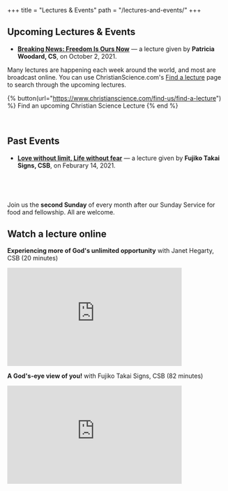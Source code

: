 +++
title = "Lectures & Events"
path = "/lectures-and-events/"
+++

<div class="content-and-sidebar">

<section>

# Upcoming Lectures & Events

* [**Breaking News: Freedom Is Ours
Now**](/lectures-and-events/breaking-news-freedom-is-ours-now-2021/) —
a lecture given by **Patricia Woodard, CS**, on October 2, 2021.

Many lectures are happening each week around the world, and most are broadcast
online. You can use ChristianScience.com's
<a href="https://www.christianscience.com/find-us/find-a-lecture" rel="external">Find a lecture</a>
page to search through the upcoming lectures.

{% button(url="https://www.christianscience.com/find-us/find-a-lecture") %}
Find an upcoming Christian Science Lecture
{% end %}

<br>

# Past Events

* [**Love without limit, Life without
fear**](/lectures-and-events/love-without-limit-life-without-fear-2021/) —
a lecture given by **Fujiko Takai Signs, CSB**, on Feburary 14, 2021.

<aside class="carousel" style="margin-top: 3em">
  <img alt="" data-lazy="/media/fellowship.jpg">
  <img alt="" data-lazy="/media/ss-meeting-1.jpg">
  <img alt="" data-lazy="/media/ss-meeting-2.jpg">
  <img alt="" data-lazy="/media/ss-valentines-1.jpg">
  <img alt="" data-lazy="/media/ss-pizza-1.jpg">
  <img alt="" data-lazy="/media/ss-meeting-3.jpg">
  <img alt="" data-lazy="/media/ss-pizza-2.jpg">
  <img alt="" data-lazy="/media/ss-valentines-2.jpg">
</aside>
<script src="/assets/carousel.js"></script>

<aside class="fellowship-box">

Join us the **second Sunday** of every month after our Sunday
Service for food and fellowship. All are welcome.

</aside>

</section>

<aside class="right">

## Watch a lecture online

<strong>Experiencing more of God's unlimited opportunity</strong> with Janet Hegarty, CSB (20 minutes)

<iframe width="400" height="225" src="https://www.youtube-nocookie.com/embed/cSqNC2E0Spo" title="YouTube video player" frameborder="0" allow="accelerometer; autoplay; clipboard-write; encrypted-media; gyroscope; picture-in-picture" allowfullscreen></iframe>

<strong>A God's-eye view of you!</strong> with Fujiko Takai Signs, CSB (82 minutes)

<iframe width="400" height="225" src="https://www.youtube-nocookie.com/embed/ctpsRvgzkfw" title="YouTube video player" frameborder="0" allow="accelerometer; autoplay; clipboard-write; encrypted-media; gyroscope; picture-in-picture" allowfullscreen></iframe>

</aside>

</div>
